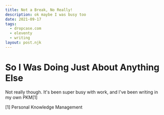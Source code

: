 ```yaml
---
title: Not a Break, No Really!
description: ok maybe I was busy too
date: 2021-09-17
tags:
  - dropcase.com
  - eleventy
  - writing
layout: post.njk
---
```


# So I Was Doing Just About Anything Else

Not really though. It's been super busy with work, and I've been writing in my own PKM[1]

[1] Personal Knowledge Management